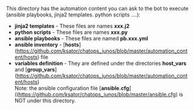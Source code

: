 This directory has the automation content you can ask to the bot to execute (ansible playbooks, jinja2 templates. python scripts ....):  
- **jinja2 templates** - These files are names **xxx.j2**
- **python scripts** - These files are names **xxx.py**
- **ansible playbooks** - These files are named **pb.xxx.yml**
- **ansible inventory** - [**hosts**] (https://github.com/ksator/chatops_junos/blob/master/automation_content/hosts) file
- **variables definition** - They are defined under the directories **host_vars** and [**group_vars**] (https://github.com/ksator/chatops_junos/blob/master/automation_content/hosts)  
Note: the ansible configuration file [**ansible.cfg**]((https://github.com/ksator/chatops_junos/blob/master/ansible.cfg) is NOT under this directory.  




